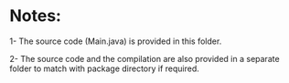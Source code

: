 # Notes:
1- The source code (Main.java) is provided in this folder.

2- The source code and the compilation are also provided in a separate folder to match with package directory if required.
